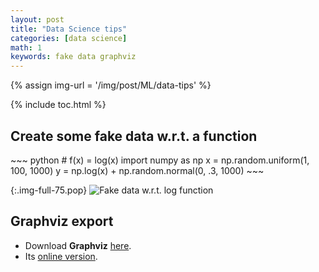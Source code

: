 ```yaml
---
layout: post
title: "Data Science tips"
categories: [data science]
math: 1
keywords: fake data graphviz
---
```


{% assign img-url = '/img/post/ML/data-tips' %}

{% include toc.html %}

## Create some fake data w.r.t. a function

<div class="columns-2" markdown="1">
~~~ python
# f(x) = log(x)
import numpy as np
x = np.random.uniform(1, 100, 1000)
y = np.log(x) + np.random.normal(0, .3, 1000)
~~~

{:.img-full-75.pop}
![Fake data w.r.t. log function]({{img-url}}/log_with_noise.png)
</div>

## Graphviz export

- Download **Graphviz** [here](https://graphviz.gitlab.io/download/). 
- Its [online version](http://webgraphviz.com/).
